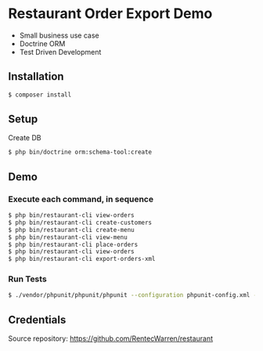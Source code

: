 Restaurant Order Export Demo
===============

- Small business use case  
- Doctrine ORM 
- Test Driven Development

## Installation

```bash
$ composer install
```

## Setup

Create DB

```bash
$ php bin/doctrine orm:schema-tool:create
```

## Demo

### Execute each command, in sequence

```bash
$ php bin/restaurant-cli view-orders
$ php bin/restaurant-cli create-customers
$ php bin/restaurant-cli create-menu
$ php bin/restaurant-cli view-menu
$ php bin/restaurant-cli place-orders
$ php bin/restaurant-cli view-orders
$ php bin/restaurant-cli export-orders-xml
```
### Run Tests

```bash
$ ./vendor/phpunit/phpunit/phpunit --configuration phpunit-config.xml --testsuite InputValidation
```

## Credentials

Source repository: https://github.com/RentecWarren/restaurant